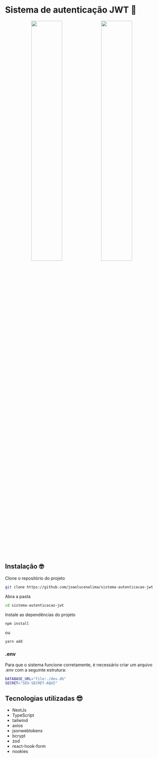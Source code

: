 # Sistema de autenticação JWT 🚀

<div align=center>
  <img src="https://user-images.githubusercontent.com/104401394/214997562-258e18f5-7ebf-44eb-acb6-7ce09f61c01d.png" width="45%"/>
  <img src="https://user-images.githubusercontent.com/104401394/214997493-71b0d653-bcfc-45ea-9126-ebe33884f1d1.png" width="45%"/>
</div>


## Instalação 🤓

Clone o reposítório do projeto

```sh
git clone https://github.com/joaolucenalima/sistema-autenticacao-jwt
```
Abra a pasta

```sh
cd sistema-autenticacao-jwt
```
Instale as dependências do projeto

```sh
npm install
```

ou

```sh
yarn add
```

### .env

Para que o sistema funcione corretamente, é necessário criar um arquivo .env com a seguinte estrutura:

```sh
DATABASE_URL="file:./dev.db" 
SECRET="SEU-SECRET-AQUI"
```

## Tecnologias utilizadas 😎

- NextJs
- TypeScript
- tailwind
- axios
- jsonwebtokens
- bcrypt
- zod
- react-hook-form
- nookies
